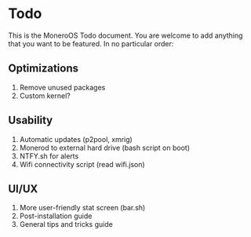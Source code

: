 # Todo

This is the MoneroOS Todo document. You are welcome to add anything that you want to be featured. In no particular order:

## Optimizations
1. Remove unused packages
2. Custom kernel?

## Usability
1. Automatic updates (p2pool, xmrig)
2. Monerod to external hard drive (bash script on boot)
3. NTFY.sh for alerts
4. Wifi connectivity script (read wifi.json)

## UI/UX
1. More user-friendly stat screen (bar.sh)
2. Post-installation guide
3. General tips and tricks guide
